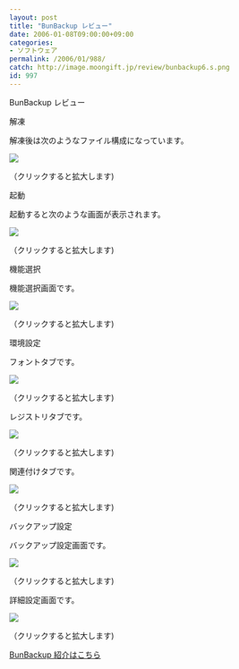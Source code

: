 ```yaml
---
layout: post
title: "BunBackup レビュー"
date: 2006-01-08T09:00:00+09:00
categories:
- ソフトウェア
permalink: /2006/01/988/
catch: http://image.moongift.jp/review/bunbackup6.s.png
id: 997
---
```

BunBackup レビュー  
<!--more-->

解凍

  

解凍後は次のようなファイル構成になっています。

  

[![](http://image.moongift.jp/review/bunbackup2.s.png)](http://image.moongift.jp/review/bunbackup2.png)  
  
（クリックすると拡大します)

  

起動

  

起動すると次のような画面が表示されます。

  

[![](http://image.moongift.jp/review/bunbackup3.s.png)](http://image.moongift.jp/review/bunbackup3.png)  
  
（クリックすると拡大します)

  

機能選択

  

機能選択画面です。

  

[![](http://image.moongift.jp/review/bunbackup4.s.png)](http://image.moongift.jp/review/bunbackup4.png)  
  
（クリックすると拡大します)

  

環境設定

  

フォントタブです。

  

[![](http://image.moongift.jp/review/bunbackup5.s.png)](http://image.moongift.jp/review/bunbackup5.png)  
  
（クリックすると拡大します)

  

レジストリタブです。

  

[![](http://image.moongift.jp/review/bunbackup6.s.png)](http://image.moongift.jp/review/bunbackup6.png)  
  
（クリックすると拡大します)

  

関連付けタブです。

  

[![](http://image.moongift.jp/review/bunbackup7.s.png)](http://image.moongift.jp/review/bunbackup7.png)  
  
（クリックすると拡大します)

  

バックアップ設定

  

バックアップ設定画面です。

  

[![](http://image.moongift.jp/review/bunbackup8.s.png)](http://image.moongift.jp/review/bunbackup8.png)  
  
（クリックすると拡大します)

  

詳細設定画面です。

  

[![](http://image.moongift.jp/review/bunbackup9.s.png)](http://image.moongift.jp/review/bunbackup9.png)  
  
（クリックすると拡大します)

  

[BunBackup 紹介はこちら](http://oss.moongift.jp/intro/i-987.html)

